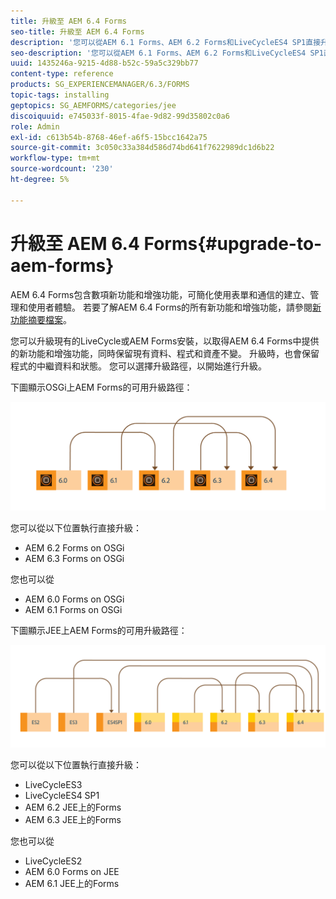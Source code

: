 ```yaml
---
title: 升級至 AEM 6.4 Forms
seo-title: 升級至 AEM 6.4 Forms
description: '您可以從AEM 6.1 Forms、AEM 6.2 Forms和LiveCycleES4 SP1直接升級至AEM 6.3 Forms。 '
seo-description: '您可以從AEM 6.1 Forms、AEM 6.2 Forms和LiveCycleES4 SP1直接升級至AEM 6.3 Forms。 '
uuid: 1435246a-9215-4d88-b52c-59a5c329bb77
content-type: reference
products: SG_EXPERIENCEMANAGER/6.3/FORMS
topic-tags: installing
geptopics: SG_AEMFORMS/categories/jee
discoiquuid: e745033f-8015-4fae-9d82-99d35802c0a6
role: Admin
exl-id: c613b54b-8768-46ef-a6f5-15bcc1642a75
source-git-commit: 3c050c33a384d586d74bd641f7622989dc1d6b22
workflow-type: tm+mt
source-wordcount: '230'
ht-degree: 5%

---
```


# 升級至 AEM 6.4 Forms{#upgrade-to-aem-forms}

AEM 6.4 Forms包含數項新功能和增強功能，可簡化使用表單和通信的建立、管理和使用者體驗。 若要了解AEM 6.4 Forms的所有新功能和增強功能，請參閱[新功能摘要檔案](/help/forms/using/whats-new.md)。

您可以升級現有的LiveCycle或AEM Forms安裝，以取得AEM 6.4 Forms中提供的新功能和增強功能，同時保留現有資料、程式和資產不變。 升級時，也會保留程式的中繼資料和狀態。 您可以選擇升級路徑，以開始進行升級。

下圖顯示OSGi上AEM Forms的可用升級路徑：

![](do-not-localize/osgi-upgrade.png)

您可以從以下位置執行直接升級：

* AEM 6.2 Forms on OSGi
* AEM 6.3 Forms on OSGi

您也可以從

* AEM 6.0 Forms on OSGi
* AEM 6.1 Forms on OSGi

下圖顯示JEE上AEM Forms的可用升級路徑：

![](do-not-localize/jee-upgrade-6-4.png)

您可以從以下位置執行直接升級：

* LiveCycleES3
* LiveCycleES4 SP1
* AEM 6.2 JEE上的Forms
* AEM 6.3 JEE上的Forms

您也可以從

* LiveCycleES2
* AEM 6.0 Forms on JEE
* AEM 6.1 JEE上的Forms

